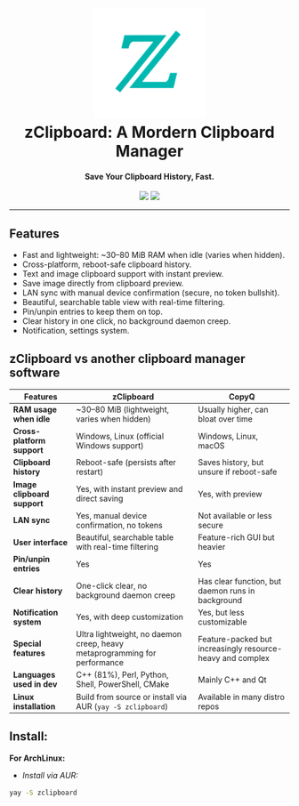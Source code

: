 <h1 align="center">
  <a href="https://github.com/reim-developer/zClipboard">
    <img src="/assets/icon.png" width=200 height=200/><br>
  </a>
    zClipboard: A Mordern Clipboard Manager
</h1>

<h4 align="center">Save Your Clipboard History, Fast.</h4>

<div align="center">
    <a href="https://github.com/Reim-developer/zClipboard/actions/workflows/macos.yml"><img src="https://github.com/Reim-developer/zClipboard/actions/workflows/macos.yml/badge.svg?branch=master" /></a>
    <a href="https://github.com/Reim-developer/zClipboard/actions/workflows/linux.yml"><img src="https://github.com/Reim-developer/zClipboard/actions/workflows/linux.yml/badge.svg?branch=master" /></a>
</div>

---

## Features
+ Fast and lightweight: ~30–80 MiB RAM when idle (varies when hidden).
+ Cross-platform, reboot-safe clipboard history.
+ Text and image clipboard support with instant preview.
+ Save image directly from clipboard preview.
+ LAN sync with manual device confirmation (secure, no token bullshit).
+ Beautiful, searchable table view with real-time filtering.
+ Pin/unpin entries to keep them on top.
+ Clear history in one click, no background daemon creep.
+ Notification, settings system.

## zClipboard vs another clipboard manager software
| Features                    | zClipboard                                                                | CopyQ                                                      |
|-----------------------------|---------------------------------------------------------------------------|------------------------------------------------------------|
| **RAM usage when idle**     | ~30–80 MiB (lightweight, varies when hidden)                              | Usually higher, can bloat over time                        |
| **Cross-platform support**  | Windows, Linux (official Windows support)                                 | Windows, Linux, macOS                                      |
| **Clipboard history**       | Reboot-safe (persists after restart)                                      | Saves history, but unsure if reboot-safe                   |
| **Image clipboard support** | Yes, with instant preview and direct saving                               | Yes, with preview                                          |
| **LAN sync**                | Yes, manual device confirmation, no tokens                                | Not available or less secure                               |
| **User interface**          | Beautiful, searchable table with real-time filtering                      | Feature-rich GUI but heavier                               |
| **Pin/unpin entries**       | Yes                                                                       | Yes                                                        |
| **Clear history**           | One-click clear, no background daemon creep                               | Has clear function, but daemon runs in background          |
| **Notification system**     | Yes, with deep customization                                              | Yes, but less customizable                                 |
| **Special features**        | Ultra lightweight, no daemon creep, heavy metaprogramming for performance | Feature-packed but increasingly resource-heavy and complex |
| **Languages used in dev**   | C++ (81%), Perl, Python, Shell, PowerShell, CMake                         | Mainly C++ and Qt                                          |
| **Linux installation**      | Build from source or install via AUR (`yay -S zclipboard`)                | Available in many distro repos                             |

## Install:
**For ArchLinux:**
* *Install via AUR:*
```bash
yay -S zclipboard
```
